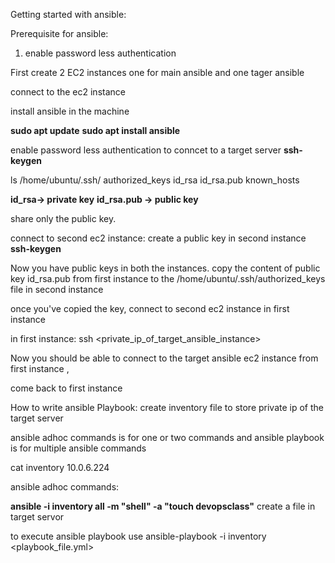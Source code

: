 Getting started with ansible:


Prerequisite for ansible:
1. enable password less authentication

First create 2 EC2 instances
one for main ansible and one tager ansible

connect to the ec2 instance

install ansible in the machine

**sudo apt update**
**sudo apt install ansible**


enable password less authentication to conncet to a target server
**ssh-keygen**

ls /home/ubuntu/.ssh/
authorized_keys  id_rsa  id_rsa.pub  known_hosts

**id_rsa-> private key**
**id_rsa.pub -> public key**

share only the public key.

connect to second ec2 instance:
create a public key in second instance
**ssh-keygen**

Now you have public keys in both the instances.
copy the content of public key id_rsa.pub from first instance to the /home/ubuntu/.ssh/authorized_keys file in second instance

once you've copied the key, connect to second ec2 instance in first instance

in first instance:
ssh <private_ip_of_target_ansible_instance>

Now you should be able to connect to the target ansible ec2 instance from first instance ,

come back to first instance

How to write ansible Playbook:
create inventory file to store private ip of the target server

ansible adhoc commands is for one or two commands and ansible playbook is for multiple ansible commands

cat inventory
10.0.6.224

ansible adhoc commands:

**ansible -i inventory all -m "shell" -a "touch devopsclass"**
create a file in target servor

to execute ansible playbook
use
ansible-playbook -i inventory <playbook_file.yml>